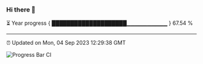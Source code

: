 ### Hi there 👋

⏳ Year progress { ████████████████████▁▁▁▁▁▁▁▁▁▁ } 67.54 %

---

⏰ Updated on Mon, 04 Sep 2023 12:29:38 GMT

![Progress Bar CI](https://github.com/liununu/liununu/workflows/Progress%20Bar%20CI/badge.svg)
